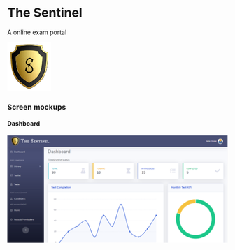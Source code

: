 # The Sentinel

A online exam portal

![Screen](./screenshots/logo.png)

### Screen mockups

#### Dashboard

![Screen](./screenshots/dashboard.png)
